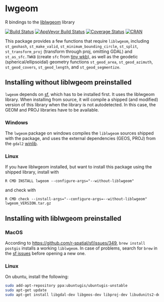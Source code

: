 # lwgeom
R bindings to the [liblwgeom](https://github.com/postgis/postgis/tree/svn-trunk/liblwgeom) library

[![Build Status](https://travis-ci.org/r-spatial/lwgeom.png?branch=master)](https://travis-ci.org/r-spatial/lwgeom)
[![AppVeyor Build Status](https://ci.appveyor.com/api/projects/status/github/r-spatial/lwgeom?branch=master&svg=true)](https://ci.appveyor.com/project/edzer/lwgeom)
[![Coverage Status](https://img.shields.io/codecov/c/github/r-spatial/lwgeom/master.svg)](https://codecov.io/github/r-spatial/lwgeom?branch=master)
[![CRAN](http://www.r-pkg.org/badges/version/lwgeom)](https://cran.r-project.org/package=lwgeom)


This package provides a few functions that require
`liblwgeom`, including `st_geohash`, `st_make_valid`,
`st_minimum_bounding_circle`, `st_split`,
`st_transform_proj` (transform through proj, omitting
GDAL) and `st_as_sfc.TWKB` (create `sfc` from [tiny
wkb](https://github.com/TWKB/Specification/blob/master/twkb.md)),
as well as the geodetic (spherical/ellipsoidal) geometry
functions `st_geod_area`, `st_geod_azimuth`, `st_geod_covers`,
`st_geod_length`, and `st_geod_segmentize`.

## Installing without liblwgeom preinstalled

`lwgeom` depends on [sf](https://github.com/r-spatial/sf), which has to be installed first.
It uses the liblwgeom library. When installing from source, it will compile a shipped (and
modified) version of this library when the library is not autodetected. In this case, the
GEOM and PROJ libraries have to be available.

### Windows

The `lwgeom` package on windows compiles the `liblwgeom` sources shipped with the package,
and uses the external dependencies (GEOS, PROJ) from the `gdal2`
[winlib](https://github.com/rwinlib/gdal2).

### Linux

If you have liblwgeom installed, but want to install this package using the shipped library, install with
```
R CMD INSTALL lwgeom --configure-args="--without-liblwgeom"
```
and check with
```
R CMD check --install-args="--configure-args=--without-liblwgeom" lwgeom_VERSION.tar.gz
```

## Installing with liblwgeom preinstalled

### MacOS

According to https://github.com/r-spatial/sf/issues/349, `brew
install postgis` installs a working `liblwgeom`. In case of problems,
search for `brew` in the [sf issues](https://github.com/sf/issues)
before opening a new one.

### Linux

On ubuntu, install the following:

```sh
sudo add-apt-repository ppa:ubuntugis/ubuntugis-unstable
sudo apt-get update
sudo apt-get install libgdal-dev libgeos-dev libproj-dev libudunits2-dev liblwgeom-dev
```
